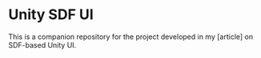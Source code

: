 # Unity SDF UI

This is a companion repository for the project developed in my [article] on SDF-based Unity UI. 